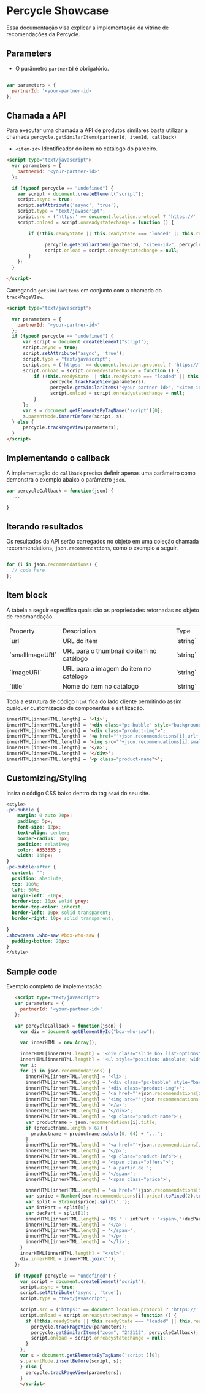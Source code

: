 # Percycle Showcase

Essa documentação visa explicar a implementação da vitrine de recomendações da Percycle.

## Parameters



* O parâmetro `partnerId` é obrigatório.

```javascript

var parameters = {
  partnerId: '<your-partner-id>'
};

```

## Chamada a API

Para executar uma chamada a API de produtos similares basta utilizar a chamada
`percycle.getSimilarItems(partnerId, itemId, callback)`

* `<item-id>` Identificador do item no catálogo do parceiro.

```html
<script type="text/javascript">
  var parameters = {
    partnerId: '<your-partner-id>'
  };

  if (typeof percycle == "undefined") {
    var script = document.createElement("script");
    script.async = true;
    script.setAttribute('async', 'true');
    script.type = "text/javascript";
    script.src = ('https:' == document.location.protocol ? 'https://' : 'http://') + "www.percycle.com/api/percycle.js";
    script.onload = script.onreadystatechange = function () {

        if (!this.readyState || this.readyState === "loaded" || this.readyState === "complete") {

              percycle.getSimilarItems(partnerId, "<item-id>", percycleCallback);
              script.onload = script.onreadystatechange = null;
        }
    };
  }

</script>
```
Carregando `getSimilarItems` em conjunto com a chamada do `trackPageVIew`.

```html
<script type="text/javascript">

  var parameters = {
    partnerId: '<your-partner-id>'
  };
  if (typeof percycle == "undefined") {
      var script = document.createElement("script");
      script.async = true;
      script.setAttribute('async', 'true');
      script.type = "text/javascript";
      script.src = ('https:' == document.location.protocol ? 'https://' : 'http://') + "www.percycle.com/api/percycle.js";
      script.onload = script.onreadystatechange = function () {
          if (!this.readyState || this.readyState === "loaded" || this.readyState === "complete") {
                percycle.trackPageView(parameters);
                percycle.getSimilarItems("<your-partner-id>", "<item-id>", percycleCallback);
                script.onload = script.onreadystatechange = null;
          }
      };
      var s = document.getElementsByTagName('script')[0];
      s.parentNode.insertBefore(script, s);
  } else {
      percycle.trackPageView(parameters);
  }
</script>
```

## Implementando o callback

A implementação do `callback` precisa definir apenas uma parâmetro como demonstra o exemplo abaixo o parâmetro `json`.

```javascript
var percycleCallback = function(json) {
  ...

}
```

## Iterando resultados

Os resultados da API serão carregados no objeto em uma coleção chamada recommendations,  `json.recommendations`, como o exemplo a seguir.

```javascript

for (i in json.recommendations) {
  // code here
};

```




## Item block

A tabela a seguir especifica quais são as propriedades retornadas no objeto de recomandação.

<table width="100%">
  <tr>
    <td>Property</td><td>Description</td><td>Type</td>
  </tr>
  <tr>
    <td>`url`</td><td>URL do item</td><td>`string`</td>
  </tr>
  <tr>
    <td>`smallImageURI`</td><td>URL para o thumbnail do item no catélogo</td><td>`string`</td>
  </tr>
  <tr>
  <td>`imageURI`</td><td>URL para a imagem do item no catélogo</td><td>`string`</td>
  </tr>
  <tr>
  <td>`title`</td><td>Nome do item no catálogo</td><td>`string`</td>
  </tr>
<table>

Toda a estrutura de código `html` fica do lado cliente permitindo assim qualquer customização de componentes e estilização.

```html
innerHTML[innerHTML.length] = '<li>';
innerHTML[innerHTML.length] = '<div class="pc-bubble" style="background: #EFF1EE ; border-color: #EFF1EE ;"><b>'+Math.round(json.recommendations[i].confidence * 100)+'%</b> se interessaram</div>';
innerHTML[innerHTML.length] = '<div class="product-img">';
innerHTML[innerHTML.length] = '<a href="'+json.recommendations[i].url+'"  onclick="Zoom.Trackers.trackGoogleAnalyticsEvent(\'Interact-\'+Zoom.Context.get(\'current_page_type\'), Click-Vitrine-Quem-Viu-celular, Clique-vitrine-quem-viu-imagem);">';
innerHTML[innerHTML.length] = '<img src="'+json.recommendations[i].smallImageURI+'" title="'+json.recommendations[i].title+'"/>'
innerHTML[innerHTML.length] = '</a>';
innerHTML[innerHTML.length] = '</div>';
innerHTML[innerHTML.length] = '<p class="product-name">';
```

## Customizing/Styling

Insira o código CSS baixo dentro da tag `head` do seu site.

```css
<style>
.pc-bubble {
    margin: 0 auto 20px;
    padding: 5px;
    font-size: 12px;
    text-align: center;
    border-radius: 3px;
    position: relative;
    color: #353535 ;
    width: 145px;
}
.pc-bubble:after {
  content: "";
  position: absolute;
  top: 100%;
  left: 50%;
  margin-left: -10px;
  border-top: 10px solid grey;
  border-top-color: inherit;
  border-left: 10px solid transparent;
  border-right: 10px solid transparent;

}
.showcases .who-saw #box-who-saw {
  padding-bottom: 20px;
}
</style>
```

## Sample code

Exemplo completo de implementação.

```html
   <script type="text/javascript">
   var parameters = {
     partnerId: '<your-partner-id>'
   };

   var percycleCallback = function(json) {
     var div = document.getElementById("box-who-saw");

     var innerHTML = new Array();

     innerHTML[innerHTML.length] = '<div class="slide_box list-options" style="position: relative;">';
     innerHTML[innerHTML.length] = '<ul style="position: absolute; width: 2970px; right: -2078px;">';
     var i;
     for (i in json.recommendations) {
       innerHTML[innerHTML.length] = '<li>';
       innerHTML[innerHTML.length] = '<div class="pc-bubble" style="background: #EFF1EE ; border-color: #EFF1EE ;"><b>'+Math.round(json.recommendations[i].confidence * 100)+'%</b> se interessaram</div>';
       innerHTML[innerHTML.length] = '<div class="product-img">';
       innerHTML[innerHTML.length] = '<a href="'+json.recommendations[i].url+'"  onclick="Zoom.Trackers.trackGoogleAnalyticsEvent(\'Interact-\'+Zoom.Context.get(\'current_page_type\'), Click-Vitrine-Quem-Viu-celular, Clique-vitrine-quem-viu-imagem);">';
       innerHTML[innerHTML.length] = '<img src="'+json.recommendations[i].smallImageURI+'" title="'+json.recommendations[i].title+'"/>'
       innerHTML[innerHTML.length] = '</a>';
       innerHTML[innerHTML.length] = '</div>';
       innerHTML[innerHTML.length] = '<p class="product-name">';
       var productname = json.recommendations[i].title;
       if (productname.length > 67) {
         productname = productname.substr(0, 64) + "...";
       }
       innerHTML[innerHTML.length] = '<a href="'+json.recommendations[i].url+'"  onclick="Zoom.Trackers.trackGoogleAnalyticsEvent(\'Interact-\'+Zoom.Context.get(\'current_page_type\'), \'Click-Vitrine-Quem-Viu-celular\', \'Quem-Viu-Click-nome-produto\');">'+productname+'</a>';
       innerHTML[innerHTML.length] = '</p>';
       innerHTML[innerHTML.length] = '<p class="product-info">';
       innerHTML[innerHTML.length] = '<span class="offers">';
       innerHTML[innerHTML.length] = ' a partir de ';
       innerHTML[innerHTML.length] = '</span>';
       innerHTML[innerHTML.length] = '<span class="price">';

       innerHTML[innerHTML.length] = '<a href="'+json.recommendations[i].url+'" onclick="trackGoogleAnalyticsEvent(\'Interact-\'+Zoom.Context.get(\'current_page_type\')+\'\', \'\'Click-Vitrine-Quem-Viu-celular\'\', \'Quem-Viu-Click-preço\');">';
       var sprice = Number(json.recommendations[i].price).toFixed(2).toString();
       var split = String(sprice).split('.');
       var intPart = split[0];
       var decPart = split[1];
       innerHTML[innerHTML.length] = 'R$ ' + intPart + '<span>,'+decPart+'</span>';
       innerHTML[innerHTML.length] = '</a>';
       innerHTML[innerHTML.length] = '</span>';
       innerHTML[innerHTML.length] = '</p>';
       innerHTML[innerHTML.length] = '</li>';
     }
     innerHTML[innerHTML.length] = "</ul>";
     div.innerHTML = innerHTML.join("");
   };

   if (typeof percycle == "undefined") {
     var script = document.createElement("script");
     script.async = true;
     script.setAttribute('async', 'true');
     script.type = "text/javascript";

     script.src = ('https:' == document.location.protocol ? 'https://' : 'http://') + "www.percycle.com/api/percycle.js";
     script.onload = script.onreadystatechange = function () {
       if (!this.readyState || this.readyState === "loaded" || this.readyState === "complete") {
         percycle.trackPageView(parameters);
         percycle.getSimilarItems("zoom", "242112", percycleCallback);
         script.onload = script.onreadystatechange = null;
       }
     };
     var s = document.getElementsByTagName('script')[0];
     s.parentNode.insertBefore(script, s);
     } else {
       percycle.trackPageView(parameters);
     }
     </script>
```

